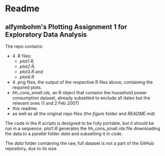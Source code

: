 # Readme
## alfymbohm's Plotting Assignment 1 for Exploratory Data Analysis

The repo contains: 
* 4 .R files:
	* *plot1.R,*
	* *plot2.R*,
	* *plot3.R* and
	* *plot4.R*
* 4 .png files, the output of the respective R files above, containing the required plots.
* *hh_cons_small.rds*, an R object that contains the household power consumption dataset, already subsetted to exclude all dates but the relevant ones (1 and 2 Feb 2007)
* this readme.
* as well as all the original repo files (the *figure* folder and *README.md*)

The code in the R scripts is designed to be fully portable, but it should be run in a sequence. *plot1.R* generates the hh_cons_small.rds file downloading the data to a parallel folder *data* and subsetting it in code.

The *data* folder containing the raw, full dataset is not a part of the GitHub repository, due to its size.